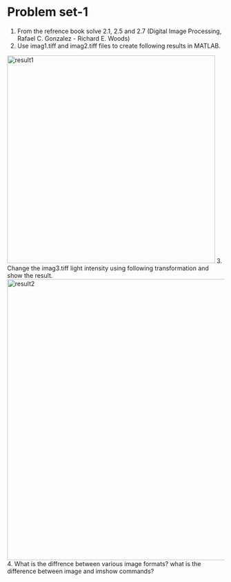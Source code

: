 # Problem set-1 
1. From the refrence book solve 2.1, 2.5 and 2.7 (Digital Image Processing, Rafael C. Gonzalez - Richard E. Woods)
2. Use imag1.tiff and imag2.tiff files to create following results in MATLAB. 
<img width="482" alt="result1" src="https://user-images.githubusercontent.com/54392924/117450360-5dc26000-af56-11eb-952a-9ef9ad27d790.png">
3. Change the imag3.tiff light intensity using following transformation and show the result. 
<img width="652" alt="result2" src="https://user-images.githubusercontent.com/54392924/117450369-62871400-af56-11eb-967e-3b28db0835f8.png">
4. What is the diffrence between various image formats? what is the difference between image and imshow commands?
